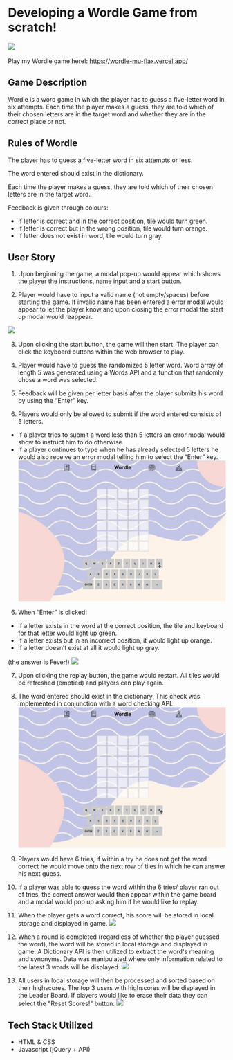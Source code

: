 # Developing a Wordle Game from scratch!

![](https://github.com/faithyeenxin/wordle/blob/main/gifs/wordle_start_up.gif)

Play my Wordle game here!: https://wordle-mu-flax.vercel.app/

## Game Description

Wordle is a word game in which the player has to guess a five-letter word in six attempts.
Each time the player makes a guess, they are told which of their chosen letters are in the target word and whether they are in the correct place or not.

## Rules of Wordle

The player has to guess a five-letter word in six attempts or less.

The word entered should exist in the dictionary.

Each time the player makes a guess, they are told which of their chosen letters are in the target word.

Feedback is given through colours:

- If letter is correct and in the correct position, tile would turn green.
- If letter is correct but in the wrong position, tile would turn orange.
- If letter does not exist in word, tile would turn gray.

## User Story

1. Upon beginning the game, a modal pop-up would appear which shows the player the instructions, name input and a start button.

2. Player would have to input a valid name (not empty/spaces) before starting the game.
   If invalid name has been entered a error modal would appear to let the player know and upon closing the error modal the start up modal would reappear.

![](https://github.com/faithyeenxin/wordle/blob/main/gifs/rejected_start.gif)

3. Upon clicking the start button, the game will then start. The player can click the keyboard buttons within the web browser to play.

4. Player would have to guess the randomized 5 letter word.
   Word array of length 5 was generated using a Words API and a function that randomly chose a word was selected.

5. Feedback will be given per letter basis after the player submits his word by using the “Enter” key.

6. Players would only be allowed to submit if the word entered consists of 5 letters.

- If a player tries to submit a word less than 5 letters an error modal would show to instruct him to do otherwise.
- If a player continues to type when he has already selected 5 letters he would also receive an error modal telling him to select the “Enter” key.
  ![](https://github.com/faithyeenxin/wordle/blob/main/gifs/submit_5_only.gif)

6. When “Enter” is clicked:

- If a letter exists in the word at the correct position, the tile and keyboard for that letter would light up green.
- If a letter exists but in an incorrect position, it would light up orange.
- If a letter doesn’t exist at all it would light up gray.

(the answer is Fever!)
![](https://github.com/faithyeenxin/wordle/blob/main/gifs/tile_feedback.gif)

7. Upon clicking the replay button, the game would restart. All tiles would be refreshed (emptied) and players can play again.

8. The word entered should exist in the dictionary. This check was implemented in conjunction with a word checking API.
   ![](https://github.com/faithyeenxin/wordle/blob/main/gifs/word_no_exist.gif)

9. Players would have 6 tries, if within a try he does not get the word correct he would move onto the next row of tiles in which he can answer his next guess.

10. If a player was able to guess the word within the 6 tries/ player ran out of tries, the correct answer would then appear within the game board and a modal would pop up asking him if he would like to replay.

11. When the player gets a word correct, his score will be stored in local storage and displayed in game.
    ![](https://github.com/faithyeenxin/wordle/blob/main/gifs/store_score.gif)
12. When a round is completed (regardless of whether the player guessed the word), the word will be stored in local storage and displayed in game.
    A Dictionary API is then utilized to extract the word's meaning and synonyms.
    Data was manipulated where only information related to the latest 3 words will be displayed.
    ![](https://github.com/faithyeenxin/wordle/blob/main/gifs/display_word_info.gif)

13. All users in local storage will then be processed and sorted based on their highscores. The top 3 users with highscores will be displayed in the Leader Board. If players would like to erase their data they can select the "Reset Scores!" button.
    ![](https://github.com/faithyeenxin/wordle/blob/main/gifs/leader_board.gif)

## Tech Stack Utilized

- HTML & CSS
- Javascript (jQuery + API)
